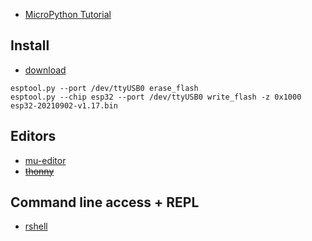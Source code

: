 


 * [MicroPython Tutorial](https://www.youtube.com/playlist?list=PL6F17pWypPy_KSmpnR5CV8x78QhAiKBIl)

## Install

 * [download](https://micropython.org/download/)

```
esptool.py --port /dev/ttyUSB0 erase_flash
esptool.py --chip esp32 --port /dev/ttyUSB0 write_flash -z 0x1000 esp32-20210902-v1.17.bin
```

## Editors

 * [mu-editor](https://codewith.mu/)
 * ~~[thonny](https://thonny.org/)~~
 
## Command line access + REPL

 * [rshell](https://github.com/dhylands/rshell)
